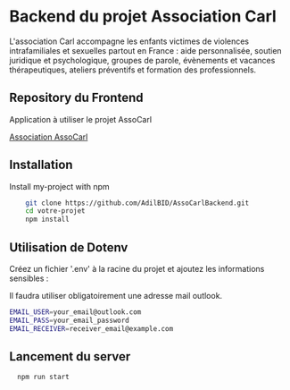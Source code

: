 
# Backend du projet Association Carl
L'association Carl accompagne les enfants victimes de violences intrafamiliales et sexuelles partout en France : aide personnalisée, soutien juridique et psychologique, groupes de parole, évènements et vacances thérapeutiques, ateliers préventifs et formation des professionnels.



## Repository du Frontend
Application à utiliser le projet AssoCarl

[Association AssoCarl](https://github.com/AdilBID/AssoCarl)


## Installation

Install my-project with npm

```bash
    git clone https://github.com/AdilBID/AssoCarlBackend.git 
    cd votre-projet
    npm install
```


## Utilisation de Dotenv
Créez un fichier '.env' à la racine du projet et ajoutez les informations sensibles :

Il faudra utiliser obligatoirement une adresse mail outlook.

```bash
EMAIL_USER=your_email@outlook.com
EMAIL_PASS=your_email_password
EMAIL_RECEIVER=receiver_email@example.com
```

## Lancement du server

```bash
  npm run start
```
